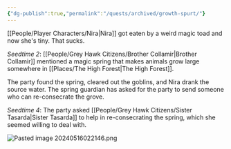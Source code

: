 ```yaml
---
{"dg-publish":true,"permalink":"/quests/archived/growth-spurt/"}
---
```


[[People/Player Characters/Nira\|Nira]] got eaten by a weird magic toad and now she's tiny.  That sucks.  

*Seedtime 2*: [[People/Grey Hawk Citizens/Brother Collamir\|Brother Collamir]] mentioned a magic spring that makes animals grow large somewhere in [[Places/The High Forest\|The High Forest]].  

The party found the spring, cleared out the goblins, and Nira drank the source water.  The spring guardian has asked for the party to send someone who can re-consecrate the grove.  

*Seedtime 4*: The party asked [[People/Grey Hawk Citizens/Sister Tasarda\|Sister Tasarda]] to help in re-consecrating the spring, which she seemed willing to deal with.  

![Pasted image 20240516022146.png](/img/user/Z_Attachments/Pasted%20image%2020240516022146.png)